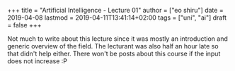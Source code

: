 +++
title = "Artificial Intelligence - Lecture 01"
author = ["eo shiru"]
date = 2019-04-08
lastmod = 2019-04-11T13:41:14+02:00
tags = ["uni", "ai"]
draft = false
+++

Not much to write about this lecture since it was mostly an introduction and generic overview of the field. The lecturant was also half an hour late so that didn't help either. There won't be posts about this course if the input does not increase :P
